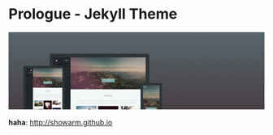 # Prologue - Jekyll Theme

[![haha](assets/images/screenshot.png)](http://showarm.github.io/)


**haha**: http://showarm.github.io
